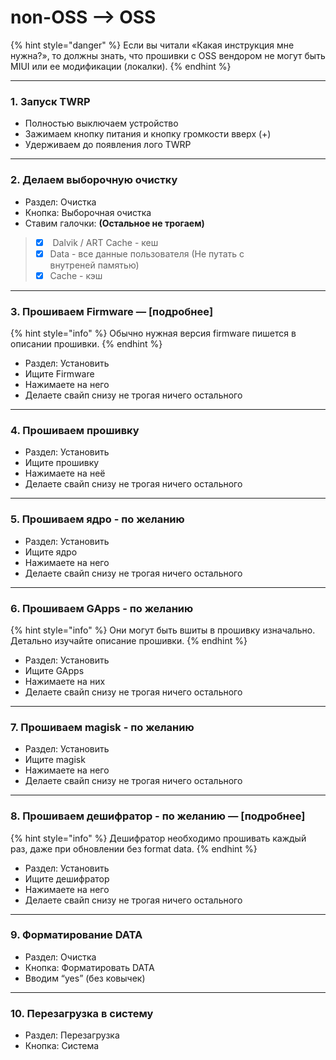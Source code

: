# non-OSS --> OSS

{% hint style="danger" %}
Если вы читали «Какая инструкция мне нужна?», то должны знать, что прошивки с OSS вендором не могут быть MIUI или ее модификации (локалки).
{% endhint %}

***

### **1. Запуск TWRP**

* Полностью выключаем устройство
* Зажимаем кнопку питания и кнопку громкости вверх (+)
* Удерживаем до появления лого TWRP

***

### **2. Делаем выборочную очистку**

* Раздел: Очистка
* Кнопка: Выборочная очистка
* Ставим галочки: **(Остальное не трогаем)**

> * [x] &#x20;Dalvik / ART Cache - кеш
> * [x] Data - все данные пользователя (Не путать с\
>   внутреней памятью)
> * [x] Cache - кэш

***

### **3. Прошиваем Firmware** — \[подробнее]

{% hint style="info" %}
Обычно нужная версия firmware пишется в описании прошивки.
{% endhint %}

* Раздел: Установить
* Ищите Firmware
* Нажимаете на него
* Делаете свайп снизу не трогая ничего остального

***

### **4. Прошиваем прошивку**

* Раздел: Установить
* Ищите прошивку
* Нажимаете на неё
* Делаете свайп снизу не трогая ничего остального

***

### **5. Прошиваем ядро - по желанию**

* Раздел: Установить
* Ищите ядро
* Нажимаете на него
* Делаете свайп снизу не трогая ничего остального

***

### **6. Прошиваем GApps - по желанию**

{% hint style="info" %}
Они могут быть вшиты в прошивку изначально. Детально изучайте описание прошивки.
{% endhint %}

* Раздел: Установить
* Ищите GApps
* Нажимаете на них
* Делаете свайп снизу не трогая ничего остального

***

### **7. Прошиваем magisk - по желанию**

* Раздел: Установить
* Ищите magisk
* Нажимаете на него
* Делаете свайп снизу не трогая ничего остального

***

### **8. Прошиваем дешифратор - по желанию** — \[подробнее]

{% hint style="info" %}
Дешифратор необходимо прошивать каждый раз, даже при обновлении без format data.
{% endhint %}

* Раздел: Установить
* Ищите дешифратор
* Нажимаете на него
* Делаете свайп снизу не трогая ничего остального

***

### **9. Форматирование DATA**

* Раздел: Очистка
* Кнопка: Форматировать DATA
* Вводим “yes” (без ковычек)

***

### **10. Перезагрузка в систему**

* Раздел: Перезагрузка
* Кнопка: Система
